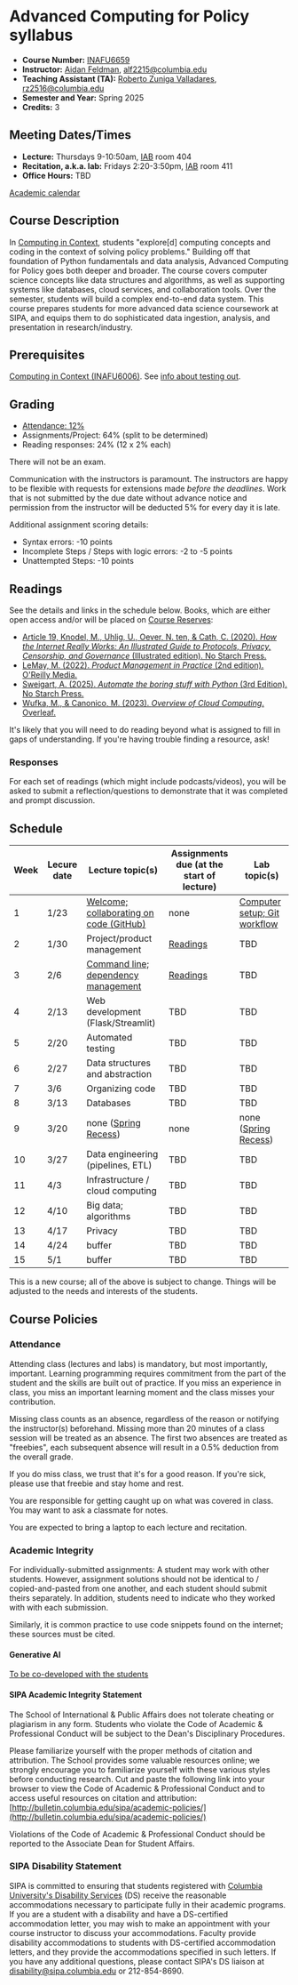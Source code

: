 # Advanced Computing for Policy syllabus

- **Course Number:** [INAFU6659](https://vergil.columbia.edu/vergil/course/20251/74227)
- **Instructor:** [Aidan Feldman](https://www.sipa.columbia.edu/communities-connections/faculty/aidan-feldman), [alf2215@columbia.edu](mailto:alf2215@columbia.edu)
- **Teaching Assistant (TA):** [Roberto Zuniga Valladares](https://www.sipa.columbia.edu/communities-connections/faculty/roberto-zuniga-valladares), [rz2516@columbia.edu](mailto:rz2516@columbia.edu)
- **Semester and Year:** Spring 2025
- **Credits:** 3

## Meeting Dates/Times

- **Lecture:** Thursdays 9-10:50am, [IAB](https://maps.app.goo.gl/Hg6dyuWcchZ2DmRB6) room 404
- **Recitation, a.k.a. lab:** Fridays 2:20-3:50pm, [IAB](https://maps.app.goo.gl/Hg6dyuWcchZ2DmRB6) room 411
- **Office Hours:** TBD

[Academic calendar](https://bulletin.columbia.edu/sipa/registration/academic-calendar/)

## Course Description

In [Computing in Context](https://computing-in-context.afeld.me/), students "explore\[d\] computing concepts and coding in the context of solving policy problems." Building off that foundation of Python fundamentals and data analysis, Advanced Computing for Policy goes both deeper and broader. The course covers computer science concepts like data structures and algorithms, as well as supporting systems like databases, cloud services, and collaboration tools. Over the semester, students will build a complex end-to-end data system. This course prepares students for more advanced data science coursework at SIPA, and equips them to do sophisticated data ingestion, analysis, and presentation in research/industry.

## Prerequisites

[Computing in Context (INAFU6006)](https://computing-in-context.afeld.me/). See [info about testing out](testing_out.md).

## Grading

- [Attendance: 12%](#attendance)
- Assignments/Project: 64% (split to be determined)
- Reading responses: 24% (12 x 2% each)

There will not be an exam.

Communication with the instructors is paramount. The instructors are happy to be flexible with requests for extensions made _before the deadlines_. Work that is not submitted by the due date without advance notice and permission from the instructor will be deducted 5% for every day it is late.

Additional assignment scoring details:

- Syntax errors: -10 points
- Incomplete Steps / Steps with logic errors: -2 to -5 points
- Unattempted Steps: -10 points

## Readings

See the details and links in the schedule below. Books, which are either open access and/or will be placed on [Course Reserves](https://library.columbia.edu/services/reserves.html):

- [Article 19, Knodel, M., Uhlig, U., Oever, N. ten, & Cath, C. (2020). _How the Internet Really Works: An Illustrated Guide to Protocols, Privacy, Censorship, and Governance_ (Illustrated edition). No Starch Press.](https://clio.columbia.edu/catalog/15236654)
- [LeMay, M. (2022). _Product Management in Practice_ (2nd edition). O'Reilly Media.](https://clio.columbia.edu/catalog/17923879)
- [Sweigart, A. (2025). _Automate the boring stuff with Python_ (3rd Edition). No Starch Press.](https://automatetheboringstuff.com/)
- [Wufka, M., & Canonico, M. (2023). _Overview of Cloud Computing_. Overleaf.](https://dc.arcabc.ca/islandora/object/dc%3A54375)

It's likely that you will need to do reading beyond what is assigned to fill in gaps of understanding. If you're having trouble finding a resource, ask!

### Responses

For each set of readings (which might include podcasts/videos), you will be asked to submit a reflection/questions to demonstrate that it was completed and prompt discussion.

## Schedule

| Week | Lecure date | Lecture topic(s)                                                  | Assignments due (at the start of lecture) | Lab topic(s)                                   |
| ---- | ----------- | ----------------------------------------------------------------- | ----------------------------------------- | ---------------------------------------------- |
| 1    | 1/23        | [Welcome; collaborating on code (GitHub)](lectures/lecture_01.md) | none                                      | [Computer setup; Git workflow](labs/lab_01.md) |
| 2    | 1/30        | Project/product management                                        | [Readings](readings/week_02.md)           | TBD                                            |
| 3    | 2/6         | [Command line; dependency management](lectures/lecture_03.md)     | [Readings](readings/week_03.md)           | TBD                                            |
| 4    | 2/13        | Web development (Flask/Streamlit)                                 | TBD                                       | TBD                                            |
| 5    | 2/20        | Automated testing                                                 | TBD                                       | TBD                                            |
| 6    | 2/27        | Data structures and abstraction                                   | TBD                                       | TBD                                            |
| 7    | 3/6         | Organizing code                                                   | TBD                                       | TBD                                            |
| 8    | 3/13        | Databases                                                         | TBD                                       | TBD                                            |
| 9    | 3/20        | none ([Spring Recess][recess])                                    | none                                      | none ([Spring Recess][recess])                 |
| 10   | 3/27        | Data engineering (pipelines, ETL)                                 | TBD                                       | TBD                                            |
| 11   | 4/3         | Infrastructure / cloud computing                                  | TBD                                       | TBD                                            |
| 12   | 4/10        | Big data; algorithms                                              | TBD                                       | TBD                                            |
| 13   | 4/17        | Privacy                                                           | TBD                                       | TBD                                            |
| 14   | 4/24        | buffer                                                            | TBD                                       | TBD                                            |
| 15   | 5/1         | buffer                                                            | TBD                                       | TBD                                            |

[recess]: https://registrar.columbia.edu/content/academic-calendar?acfy=49&acschool=18&acterm=6&field_event_type1_tid%255B%255D=23&keys=#!#e=9806

This is a new course; all of the above is subject to change. Things will be adjusted to the needs and interests of the students.

## Course Policies

### Attendance

Attending class (lectures and labs) is mandatory, but most importantly, important. Learning programming requires commitment from the part of the student and the skills are built out of practice. If you miss an experience in class, you miss an important learning moment and the class misses your contribution.

Missing class counts as an absence, regardless of the reason or notifying the instructor(s) beforehand. Missing more than 20 minutes of a class session will be treated as an absence. The first two absences are treated as "freebies", each subsequent absence will result in a 0.5% deduction from the overall grade.

If you do miss class, we trust that it's for a good reason. If you're sick, please use that freebie and stay home and rest.

You are responsible for getting caught up on what was covered in class. You may want to ask a classmate for notes.

You are expected to bring a laptop to each lecture and recitation.

### Academic Integrity

For individually-submitted assignments: A student may work with other students. However, assignment solutions should not be identical to / copied-and-pasted from one another, and each student should submit theirs separately. In addition, students need to indicate who they worked with with each submission.

Similarly, it is common practice to use code snippets found on the internet; these sources must be cited.

#### Generative AI

[To be co-developed with the students](lectures/lecture_01.md#generative-ai-policy)

#### SIPA Academic Integrity Statement

The School of International & Public Affairs does not tolerate cheating or plagiarism in any form. Students who violate the Code of Academic & Professional Conduct will be subject to the Dean's Disciplinary Procedures.

Please familiarize yourself with the proper methods of citation and attribution. The School provides some valuable resources online; we strongly encourage you to familiarize yourself with these various styles before conducting research. Cut and paste the following link into your browser to view the Code of Academic & Professional Conduct and to access useful resources on citation and attribution: [http://bulletin.columbia.edu/sipa/academic-policies/](http://bulletin.columbia.edu/sipa/academic-policies/)

Violations of the Code of Academic & Professional Conduct should be reported to the Associate Dean for Student Affairs.

### SIPA Disability Statement

SIPA is committed to ensuring that students registered with [Columbia University's Disability Services](https://health.columbia.edu/content/disability-services) (DS) receive the reasonable accommodations necessary to participate fully in their academic programs. If you are a student with a disability and have a DS-certified accommodation letter, you may wish to make an appointment with your course instructor to discuss your accommodations. Faculty provide disability accommodations to students with DS-certified accommodation letters, and they provide the accommodations specified in such letters. If you have any additional questions, please contact SIPA's DS liaison at [disability@sipa.columbia.edu](mailto:disability@sipa.columbia.edu) or 212-854-8690.

